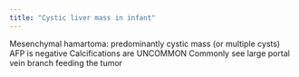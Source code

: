 ```yaml
---
title: "Cystic liver mass in infant"
---
```

Mesenchymal hamartoma: predominantly cystic mass (or multiple cysts)
AFP is negative
Calcifications are UNCOMMON
Commonly see large portal vein branch feeding the tumor

